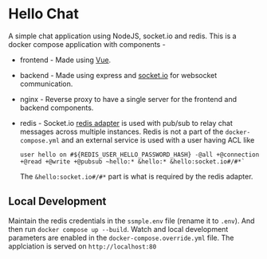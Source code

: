 # Hello Chat

A simple chat application using NodeJS, socket.io and redis.
This is a docker compose application with components -

- frontend - Made using [Vue](https://vuejs.org/).

- backend - Made using express and [socket.io](https://socket.io/) for websocket communication.

- nginx - Reverse proxy to have a single server for the frontend and backend components.

- redis - Socket.io [redis adapter](https://socket.io/docs/v4/redis-adapter/) is used with pub/sub to relay chat messages across multiple instances. Redis is not a part of the `docker-compose.yml` and an external service is used with a user having ACL like 
  ```
  user hello on #${REDIS_USER_HELLO_PASSWORD_HASH} -@all +@connection +@read +@write +@pubsub ~hello:* &hello:* &hello:socket.io#/#*`
  ```
  The `&hello:socket.io#/#*` part is what is required by the redis adapter.

## Local Development

Maintain the redis credentials in the `ssmple.env` file (rename it to `.env`). And then run `docker compose up --build`. Watch and local development parameters are enabled in the `docker-compose.override.yml` file. The applciation is served on `http://localhost:80`